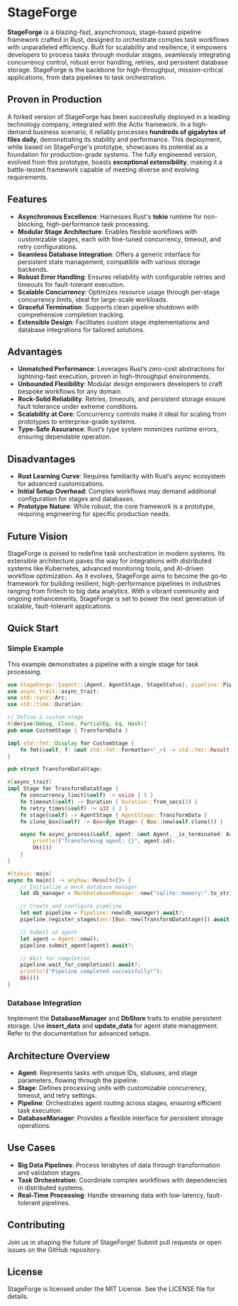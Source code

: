 # StageForge

**StageForge** is a blazing-fast, asynchronous, stage-based pipeline framework crafted in Rust, designed to orchestrate complex task workflows with unparalleled efficiency. Built for scalability and resilience, it empowers developers to process tasks through modular stages, seamlessly integrating concurrency control, robust error handling, retries, and persistent database storage. StageForge is the backbone for high-throughput, mission-critical applications, from data pipelines to task orchestration.

## Proven in Production

A forked version of StageForge has been successfully deployed in a leading technology company, integrated with the Actix framework. In a high-demand business scenario, it reliably processes **hundreds of gigabytes of files daily**, demonstrating its stability and performance. This deployment, while based on StageForge's prototype, showcases its potential as a foundation for production-grade systems. The fully engineered version, evolved from this prototype, boasts **exceptional extensibility**, making it a battle-tested framework capable of meeting diverse and evolving requirements.

## Features

* **Asynchronous Excellence**: Harnesses Rust's **tokio** runtime for non-blocking, high-performance task processing.
* **Modular Stage Architecture**: Enables flexible workflows with customizable stages, each with fine-tuned concurrency, timeout, and retry configurations.
* **Seamless Database Integration**: Offers a generic interface for persistent state management, compatible with various storage backends.
* **Robust Error Handling**: Ensures reliability with configurable retries and timeouts for fault-tolerant execution.
* **Scalable Concurrency**: Optimizes resource usage through per-stage concurrency limits, ideal for large-scale workloads.
* **Graceful Termination**: Supports clean pipeline shutdown with comprehensive completion tracking.
* **Extensible Design**: Facilitates custom stage implementations and database integrations for tailored solutions.

## Advantages

* **Unmatched Performance**: Leverages Rust’s zero-cost abstractions for lightning-fast execution, proven in high-throughput environments.
* **Unbounded Flexibility**: Modular design empowers developers to craft bespoke workflows for any domain.
* **Rock-Solid Reliability**: Retries, timeouts, and persistent storage ensure fault tolerance under extreme conditions.
* **Scalability at Core**: Concurrency controls make it ideal for scaling from prototypes to enterprise-grade systems.
* **Type-Safe Assurance**: Rust’s type system minimizes runtime errors, ensuring dependable operation.

## Disadvantages

* **Rust Learning Curve**: Requires familiarity with Rust’s async ecosystem for advanced customizations.
* **Initial Setup Overhead**: Complex workflows may demand additional configuration for stages and databases.
* **Prototype Nature**: While robust, the core framework is a prototype, requiring engineering for specific production needs.

## Future Vision

StageForge is poised to redefine task orchestration in modern systems. Its extensible architecture paves the way for integrations with distributed systems like Kubernetes, advanced monitoring tools, and AI-driven workflow optimization. As it evolves, StageForge aims to become the go-to framework for building resilient, high-performance pipelines in industries ranging from fintech to big data analytics. With a vibrant community and ongoing enhancements, StageForge is set to power the next generation of scalable, fault-tolerant applications.

## Quick Start

### Simple Example

This example demonstrates a pipeline with a single stage for task processing.

```rust
use StageForge::{agent::{Agent, AgentStage, StageStatus}, pipeline::Pipeline, stage::Stage};
use async_trait::async_trait;
use std::sync::Arc;
use std::time::Duration;

// Define a custom stage
#[derive(Debug, Clone, PartialEq, Eq, Hash)]
pub enum CustomStage { TransformData }

impl std::fmt::Display for CustomStage {
    fn fmt(&self, f: &mut std::fmt::Formatter<'_>) -> std::fmt::Result { write!(f, "{:?}", self) }
}

pub struct TransformDataStage;

#[async_trait]
impl Stage for TransformDataStage {
    fn concurrency_limit(&self) -> usize { 5 }
    fn timeout(&self) -> Duration { Duration::from_secs(3) }
    fn retry_times(&self) -> u32 { 2 }
    fn stage(&self) -> AgentStage { AgentStage::TransformData }
    fn clone_box(&self) -> Box<dyn Stage> { Box::new(self.clone()) }

    async fn async_process(&self, agent: &mut Agent, _is_terminated: Arc<AtomicBool>) -> anyhow::Result<()> {
        println!("Transforming agent: {}", agent.id);
        Ok(())
    }
}

#[tokio::main]
async fn main() -> anyhow::Result<()> {
    // Initialize a mock database manager
    let db_manager = MockDatabaseManager::new("sqlite::memory:".to_string(), 10).await?;

    // Create and configure pipeline
    let mut pipeline = Pipeline::new(db_manager).await?;
    pipeline.register_stages(vec![Box::new(TransformDataStage)]).await?;

    // Submit an agent
    let agent = Agent::new();
    pipeline.submit_agent(agent).await?;

    // Wait for completion
    pipeline.wait_for_completion().await?;
    println!("Pipeline completed successfully!");
    Ok(())
}
```

### Database Integration

Implement the **DatabaseManager** and **DbStore** traits to enable persistent storage. Use **insert\_data** and **update\_data** for agent state management. Refer to the documentation for advanced setups.

## Architecture Overview

* **Agent**: Represents tasks with unique IDs, statuses, and stage parameters, flowing through the pipeline.
* **Stage**: Defines processing units with customizable concurrency, timeout, and retry settings.
* **Pipeline**: Orchestrates agent routing across stages, ensuring efficient task execution.
* **DatabaseManager**: Provides a flexible interface for persistent storage operations.

## Use Cases

* **Big Data Pipelines**: Process terabytes of data through transformation and validation stages.
* **Task Orchestration**: Coordinate complex workflows with dependencies in distributed systems.
* **Real-Time Processing**: Handle streaming data with low-latency, fault-tolerant pipelines.

## Contributing

Join us in shaping the future of StageForge! Submit pull requests or open issues on the GitHub repository.

## License

StageForge is licensed under the MIT License. See the LICENSE file for details.
